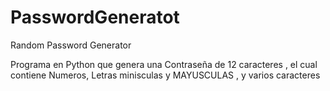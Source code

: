 # PasswordGeneratot
Random Password Generator 

Programa en Python que genera una Contraseña de 12 caracteres , el cual contiene Numeros, Letras minisculas y MAYUSCULAS , y varios caracteres
